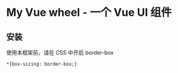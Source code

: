 # My Vue wheel - 一个 Vue UI 组件



## 安装

使用本框架前，请在 CSS 中开启 border-box

```
*{box-sizing: border-box;}
```
